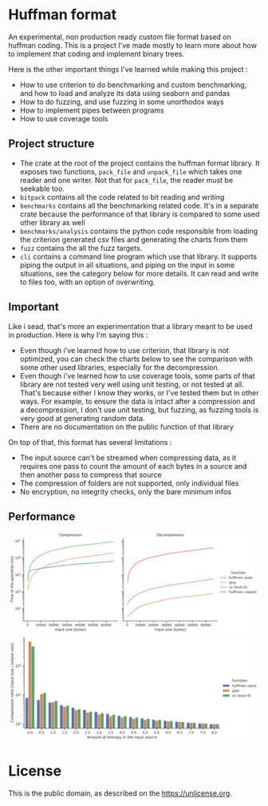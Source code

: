 # Huffman format

An experimental, non production ready custom file format based on huffman coding. This is a project I've made mostly to learn more about how to implement that coding and implement binary trees.

Here is the other important things I've learned while making this project :

- How to use criterion to do benchmarking and custom benchmarking, and how to load and analyze its data using seaborn and pandas
- How to do fuzzing, and use fuzzing in some unorthodox ways
- How to implement pipes between programs
- How to use coverage tools

## Project structure

- The crate at the root of the project contains the huffman format library. It exposes two functions, `pack_file` and `unpack_file` which takes one reader and one writer. Not that for `pack_file`, the reader must be seekable too.
- `bitpack` contains all the code related to bit reading and writing
- `benchmarks` contains all the benchmarking related code. It's in a separate crate because the performance of that library is compared to some used other library as well
- `benchmarks/analysis` contains the python code responsible from loading the criterion generated csv files and generating the charts from them
- `fuzz` contains the all the fuzz targets.
- `cli` contains a command line program which use that library. It supports piping the output in all situations, and piping on the input in some situations, see the category below for more details. It can read and write to files too, with an option of overwriting.

## Important 

Like i sead, that's more an experimentation that a library meant to be used in production. Here is why I'm saying this :

- Even though i've learned how to use criterion, that library is not optimized, you can check the charts below to see the comparison with some other used libraries, especially for the decompression.
- Even though i've learned how to use coverage tools, some parts of that library are not tested very well using unit testing, or not tested at all. That's because either I know they works, or I've tested them but in other ways. For example, to ensure the data is intact after a compression and a decompression, I don't use unit testing, but fuzzing, as fuzzing tools is very good at generating random data.
- There are no documentation on the public function of that library

On top of that, this format has several limitations :
- The input source can't be streamed when compressing data, as it requires one pass to count the amount of each bytes in a source and then another pass to compress that source
- The compression of folders are not supported, only individual files
- No encryption, no integrity checks, only the bare minimum infos

## Performance

![image](./benchmarks/analysis/results/performance.svg)
![image](./benchmarks/analysis/results/compression_ratio.svg)

# License

This is the public domain, as described on the <https://unlicense.org>.
